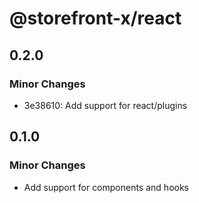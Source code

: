 # @storefront-x/react

## 0.2.0

### Minor Changes

- 3e38610: Add support for react/plugins

## 0.1.0

### Minor Changes

- Add support for components and hooks
